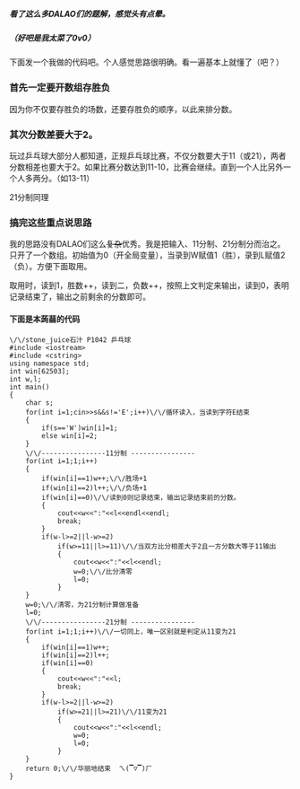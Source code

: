 ##### 看了这么多DALAO们的题解，感觉头有点晕。

##### （好吧是我太菜了0v0）

下面发一个我做的代码吧。个人感觉思路很明确。看一遍基本上就懂了（吧？）

### 首先一定要开数组存胜负
因为你不仅要存胜负的场数，还要存胜负的顺序，以此来排分数。

### 其次分数差要大于2。
玩过乒乓球大部分人都知道，正规乒乓球比赛，不仅分数要大于11（或21），两者分数相差也要大于2。如果比赛分数达到11-10，比赛会继续。直到一个人比另外一个人多两分。（如13-11）

21分制同理

### 搞完这些重点说思路
我的思路没有DALAO们这么~~复杂~~优秀。我是把输入、11分制、21分制分而治之。只开了一个数组。初始值为0（开全局变量），当录到W赋值1（胜），录到L赋值2（负）。方便下面取用。

取用时，读到1，胜数++，读到二，负数++，按照上文判定来输出，读到0，表明记录结束了，输出之前剩余的分数即可。

#### 下面是本蒟蒻的代码

```
\/\/stone_juice石汁 P1042 乒乓球
#include <iostream>
#include <cstring>
using namespace std;
int win[62503]; 
int w,l;
int main()
{
	char s;
	for(int i=1;cin>>s&&s!='E';i++)\/\/循环读入，当读到字符E结束 
	{
		if(s=='W')win[i]=1; 
		else win[i]=2; 
	}
	\/\/----------------11分制 ----------------
	for(int i=1;1;i++)
	{
		if(win[i]==1)w++;\/\/胜场+1 
		if(win[i]==2)l++;\/\/负场+1 
		if(win[i]==0)\/\/读到0则记录结束，输出记录结束前的分数。 
		{
			cout<<w<<":"<<l<<endl<<endl;
			break;
		}
		if(w-l>=2||l-w>=2)
			if(w>=11||l>=11)\/\/当双方比分相差大于2且一方分数大等于11输出 
			{
				cout<<w<<":"<<l<<endl;
				w=0;\/\/比分清零 
				l=0;
			}
	}
	w=0;\/\/清零，为21分制计算做准备 
	l=0;
	\/\/----------------21分制 ----------------
	for(int i=1;1;i++)\/\/一切同上，唯一区别就是判定从11变为21 
	{
		if(win[i]==1)w++;
		if(win[i]==2)l++;
		if(win[i]==0)
		{
			cout<<w<<":"<<l;
			break;
		}
		if(w-l>=2||l-w>=2)
			if(w>=21||l>=21)\/\/11变为21 
			{
				cout<<w<<":"<<l<<endl;
				w=0;
				l=0;
			}
	}
	return 0;\/\/华丽地结束  ㄟ(▔▽▔)ㄏ
} 
```